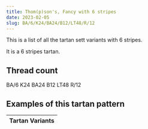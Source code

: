 ```yaml
---
title: Thom(p)son's, Fancy with 6 stripes
date: 2023-02-05
slug: BA/6/K24/BA24/B12/LT48/R/12
---
```

This is a list of all the tartan sett variants with 6 stripes.

It is a 6 stripes tartan.


## Thread count
BA/6 K24 BA24 B12 LT48 R/12

## Examples of this tartan pattern

| Tartan Variants |
|---------------|
